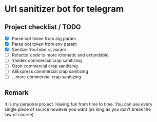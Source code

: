 # Url sanitizer bot for telegram

## Project checklist / TODO
- [x] Parse bot token from arg param
- [x] Parse bot token from env param
- [x] Sanitize YouTube `si` param
- [ ] Refactor code to more idiomatic and extendable
- [ ] Yandex commercial crap sanitizing
- [ ] Ozon commercial crap sanitizing
- [ ] AliExpress commercial crap sanitizing
- [ ] ...more commercial crap sanitizing

## Remark
It is my personal project. Having fun from time to time.
You can use every single piece of source however you want
(as long as you don't break the law of course).
